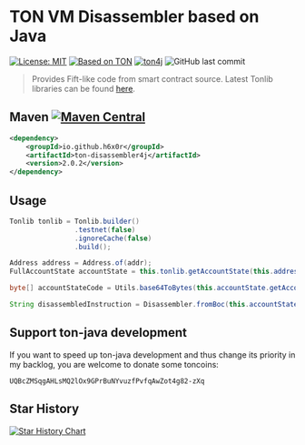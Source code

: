 # TON VM Disassembler based on Java

[![License: MIT](https://img.shields.io/badge/License-MIT-white.svg)](https://opensource.org/licenses/MIT)
[![Based on TON][ton-svg]][ton]
[![ton4j](https://img.shields.io/maven-central/v/io.github.neodix42/smartcontract?label=ton4j)](https://mvnrepository.com/artifact/io.github.neodix42/smartcontract)
![GitHub last commit](https://img.shields.io/github/last-commit/h6x0r/ton-disassembler4j)


> Provides Fift-like code from smart contract source.
> Latest Tonlib libraries can be
found [here](https://github.com/ton-blockchain/ton/actions).

## Maven [![Maven Central][maven-central-svg]][maven-central]

```xml
<dependency>
    <groupId>io.github.h6x0r</groupId>
    <artifactId>ton-disassembler4j</artifactId>
    <version>2.0.2</version>
</dependency>
```

## Usage
```java
Tonlib tonlib = Tonlib.builder()
                .testnet(false)
                .ignoreCache(false)
                .build();

Address address = Address.of(addr);
FullAccountState accountState = this.tonlib.getAccountState(this.address);

byte[] accountStateCode = Utils.base64ToBytes(this.accountState.getAccount_state().getCode());

String disassembledInstruction = Disassembler.fromBoc(this.accountStateCode);
```

## Support ton-java development
If you want to speed up ton-java development and thus change its priority in my backlog, you are welcome to donate some toncoins:

```UQBcZMSqgAHLsMQ2lOx9GPrBuNYvuzfPvfqAwZot4g82-zXq```

## Star History

[![Star History Chart](https://api.star-history.com/svg?repos=h6x0r/ton-disassembler4j&type=Date)](https://star-history.com/#h6x0r/ton-disassembler4j&Date)

[maven-central-svg]: https://img.shields.io/maven-central/v/io.github.h6x0r/ton-disassembler4j?color=red

[maven-central]: https://mvnrepository.com/artifact/io.github.h6x0r/ton-disassembler4j

[ton-svg]: https://img.shields.io/badge/Based%20on-TON-blue

[ton]: https://ton.org
